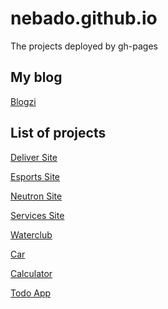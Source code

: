 # nebado.github.io

The projects deployed by gh-pages

## My blog

<a href="https://nebado.github.io/blogzi/">Blogzi</a>

## List of projects

<a href="https://nebado.github.io/deliver/">Deliver Site</a>

<a href="https://nebado.github.io/esports/">Esports Site</a>

<a href="https://nebado.github.io/neutron/">Neutron Site</a>

<a href="https://nebado.github.io/services/">Services Site</a>

<a href="https://nebado.github.io/waterclub/">Waterclub</a>

<a href="https://nebado.github.io/car/">Car</a>

<a href="https://nebado.github.io/calculator/">Calculator</a>

<a href="https://nebado.github.io/todo-react/">Todo App</a>




